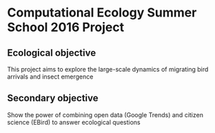 # Computational Ecology Summer School 2016 Project

## Ecological objective
This project aims to explore the large-scale dynamics of migrating bird arrivals and insect emergence

## Secondary objective
Show the power of combining open data (Google Trends) and citizen science (EBird) to answer ecological questions
